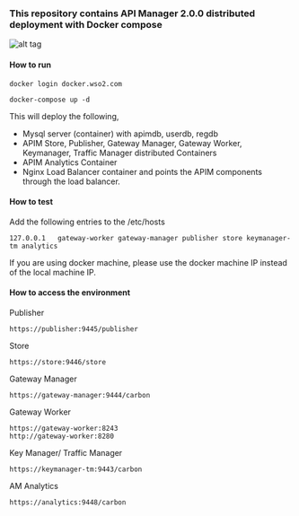 ### This repository contains API Manager 2.0.0 distributed deployment with Docker compose

![alt tag](https://github.com/wso2/docker-apim/blob/master/docker-compose/patterns/design/am-2.0-pattern-8.png)

#### How to run

 ```docker login docker.wso2.com ```

 ```docker-compose up -d```

This will deploy the following,

* Mysql server (container) with apimdb, userdb, regdb
* APIM Store, Publisher, Gateway Manager, Gateway Worker, Keymanager, Traffic Manager distributed Containers
* APIM Analytics Container
* Nginx Load Balancer container and points the APIM components through the load balancer.

#### How to test

Add the following entries to the /etc/hosts
```
127.0.0.1	gateway-worker gateway-manager publisher store keymanager-tm analytics
```
If you are using docker machine, please use the docker machine IP instead of the local machine IP.

#### How to access the environment

Publisher
```
https://publisher:9445/publisher
```

Store
```
https://store:9446/store
```

Gateway Manager
```
https://gateway-manager:9444/carbon
```

Gateway Worker
```
https://gateway-worker:8243
http://gateway-worker:8280
```

Key Manager/ Traffic Manager
```
https://keymanager-tm:9443/carbon
```

AM Analytics
```
https://analytics:9448/carbon
```
